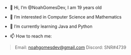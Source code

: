 - 👋 Hi, I’m @NoahGomesDev, I am 19 years old

- 👀 I’m interested in Computer Science and Mathematics

- 🌱 I’m currently learning Java and Python

- 📫 How to reach me:
> Email: noahgomesdev@gmail.com
> Discord: SNR#4739

<!---
NoahGomesDev/NoahGomesDev is a ✨ special ✨ repository because its `README.md` (this file) appears on your GitHub profile.
You can click the Preview link to take a look at your changes.
--->
